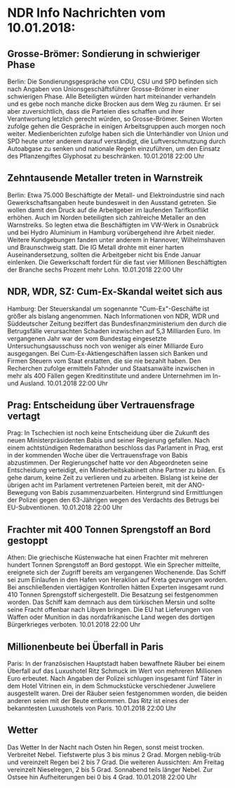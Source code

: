 # NDR Info Nachrichten vom 10.01.2018:


## Grosse-Brömer: Sondierung in schwieriger Phase
Berlin: Die Sondierungsgespräche von CDU, CSU und SPD befinden sich nach Angaben von Unionsgeschäftsführer Grosse-Brömer in einer schwierigen Phase. Alle Beteiligten würden hart miteinander verhandeln und es gebe noch manche dicke Brocken aus dem Weg zu räumen. Er sei aber zuversichtlich, dass die Parteien dies schaffen und ihrer Verantwortung letzlich gerecht würden, so Grosse-Brömer. Seinen Worten zufolge gehen die Gespräche in einigen Arbeitsgruppen auch morgen noch weiter. Medienberichten zufolge haben sich die Unterhändler von Union und SPD heute unter anderem darauf verständigt, die Luftverschmutzung durch Autoabgase zu senken und nationale Regeln einzuführen, um den Einsatz des Pflanzengiftes Glyphosat zu beschränken. 10.01.2018 22:00 Uhr 

## Zehntausende Metaller treten in Warnstreik
Berlin:	Etwa 75.000 Beschäftigte der Metall- und Elektroindustrie sind nach Gewerkschaftsangaben heute bundesweit in den Ausstand getreten. Sie wollen damit den Druck auf die Arbeitgeber im laufenden Tarifkonflikt erhöhen. Auch im Norden beteiligten sich zahlreiche Metaller an den Warnstreiks. So legten etwa die Beschäftigten im VW-Werk in Osnabrück und  bei Hydro Aluminium in Hamburg vorübergehend ihre Arbeit nieder. Weitere Kundgebungen fanden unter anderem in Hannover, Wilhelmshaven und Braunschweig statt. Die IG Metall drohte mit einer harten Auseinandersetzung, sollten die Arbeitgeber nicht bis Ende Januar einlenken. Die Gewerkschaft fordert für die fast vier Millionen Beschäftigten der Branche sechs Prozent mehr Lohn. 10.01.2018 22:00 Uhr 

## NDR, WDR, SZ: Cum-Ex-Skandal weitet sich aus
Hamburg: Der Steuerskandal um sogenannte "Cum-Ex"-Geschäfte ist größer als bislang angenommen. Nach Informationen von NDR, WDR und Süddeutscher Zeitung beziffert das Bundesfinanzministerium den durch die Betrugsfälle verursachten Schaden inzwischen auf 5,3 Milliarden Euro. Im vergangenen Jahr war der vom Bundestag eingesetzte Untersuchungsausschuss noch von weniger als einer Milliarde Euro ausgegangen. Bei Cum-Ex-Aktiengeschäften lassen sich Banken und Firmen Steuern vom Staat erstatten, die sie nie bezahlt haben. Den Recherchen zufolge ermitteln Fahnder und Staatsanwälte inzwischen in mehr als 400 Fällen gegen Kreditinstitute und andere Unternehmen im In- und Ausland. 10.01.2018 22:00 Uhr 

## Prag: Entscheidung über Vertrauensfrage vertagt
Prag: In Tschechien ist noch keine Entscheidung über die Zukunft des neuen Ministerpräsidenten Babis und seiner Regierung gefallen. Nach einem achtstündigen Redemarathon beschloss das Parlament in Prag, erst in der kommenden Woche über die Vertrauensfrage von Babis abzustimmen. Der Regierungschef hatte vor den Abgeordneten seine Entscheidung verteidigt, ein Minderheitskabinett ohne Partner zu bilden. Es gehe darum, keine Zeit zu verlieren und zu arbeiten. Bislang ist keine der übrigen acht im Parlament vertretenen Parteien bereit, mit der ANO-Bewegung von Babis zusammenzuarbeiten. Hintergrund sind Ermittlungen der Polizei gegen den 63-Jährigen wegen des Verdachts des Betrugs bei EU-Subventionen. 10.01.2018 22:00 Uhr 

## Frachter mit 400 Tonnen Sprengstoff an Bord gestoppt
Athen: Die griechische Küstenwache hat einen Frachter mit mehreren hundert Tonnen Sprengstoff an Bord gestoppt. Wie ein Sprecher mitteilte, ereignete sich der Zugriff bereits am vergangenen Wochenende. Das Schiff sei zum Einlaufen in den Hafen von Heraklion auf Kreta gezwungen worden. Bei anschließenden viertägigen Kontrollen hätten Experten insgesamt rund 410 Tonnen Sprengstoff sichergestellt. Die Besatzung sei festgenommen worden. Das Schiff kam demnach aus dem türkischen Mersin und sollte seine Fracht offenbar nach Libyen bringen. Die EU hat Lieferungen von Waffen oder Munition in das nordafrikanische Land wegen des dortigen Bürgerkrieges verboten. 10.01.2018 22:00 Uhr 

## Millionenbeute bei Überfall in Paris
Paris: In der französischen Hauptstadt haben bewaffnete Räuber bei einem Überfall auf das Luxushotel Ritz Schmuck im Wert von mehreren Millionen Euro erbeutet. Nach Angaben der Polizei schlugen insgesamt fünf Täter in dem Hotel Vitrinen ein, in dem Schmuckstücke verschiedener Juweliere ausgestellt waren. Drei der Räuber seien festgenommen worden, die beiden anderen seien mit der Beute entkommen. Das Ritz ist eines der bekanntesten Luxushotels von Paris. 10.01.2018 22:00 Uhr 

## Wetter
Das Wetter In der Nacht nach Osten hin Regen, sonst meist trocken. Verbreitet Nebel. Tiefstwerte plus 3 bis minus 2 Grad. Morgen neblig-trüb und vereinzelt Regen bei 2 bis 7 Grad. Die weiteren Aussichten: Am Freitag vereinzelt Nieselregen, 2 bis 5 Grad. Sonnabend teils länger Nebel. Zur Ostsee hin Aufheiterungen bei 0 bis 4 Grad. 10.01.2018 22:00 Uhr 
